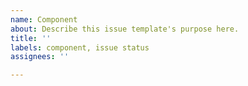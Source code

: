 ```yaml
---
name: Component
about: Describe this issue template's purpose here.
title: ''
labels: component, issue status
assignees: ''

---
```



